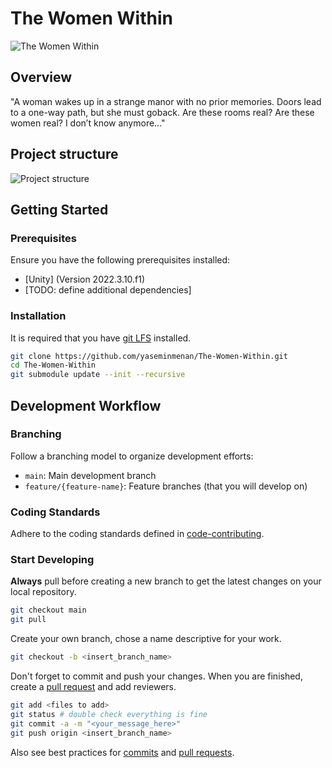 # The Women Within

![The Women Within](https://github.com/yaseminmenan/The-Women-Within/blob/main/Assets/Docs/women_within_banner.png)

## Overview ##

"A woman wakes up in a strange manor with no prior memories. Doors lead to a one-way path, but she must goback. Are these rooms real? Are these women real? I don’t know anymore..."

## Project structure ##

![Project structure](https://github.com/yaseminmenan/The-Women-Within/assets/38699919/96033099-fa61-4f62-86db-fdfc59f48a89)

## Getting Started ##

### Prerequisites ###

Ensure you have the following prerequisites installed:

- [Unity] (Version 2022.3.10.f1)
- [TODO: define additional dependencies]

### Installation ###

It is required that you have [git LFS](https://git-lfs.github.com) installed.

```bash
git clone https://github.com/yaseminmenan/The-Women-Within.git
cd The-Women-Within
git submodule update --init --recursive
```

## Development Workflow ##

### Branching ###

Follow a branching model to organize development efforts:

- `main`: Main development branch
- `feature/{feature-name}`: Feature branches (that you will develop on)

### Coding Standards ###

Adhere to the coding standards defined in [code-contributing](https://github.com/Women-Within-Team/The-Women-Within/blob/main/PROGRAMMING_GUIDE.md).  

### Start Developing ###

**Always** pull before creating a new branch to get the latest changes on your local repository.

```bash
git checkout main
git pull
``` 

Create your own branch, chose a name descriptive for your work.

```bash
git checkout -b <insert_branch_name>
``` 

Don't forget to commit and push your changes. When you are finished, create a [pull request](https://docs.github.com/en/pull-requests/collaborating-with-pull-requests/proposing-changes-to-your-work-with-pull-requests/creating-a-pull-request#creating-the-pull-request) and add reviewers.

```bash
git add <files to add>
git status # double check everything is fine
git commit -a -m "<your_message_here>"
git push origin <insert_branch_name>
```

Also see best practices for [commits](https://gist.github.com/luismts/495d982e8c5b1a0ced4a57cf3d93cf60) and [pull requests](https://docs.github.com/en/pull-requests/collaborating-with-pull-requests/getting-started/best-practices-for-pull-requests).
